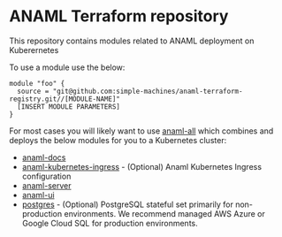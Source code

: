 # ANAML Terraform repository

This repository contains modules related to ANAML deployment on Kuberernetes

To use a module use the below:

```
module "foo" {
  source = "git@github.com:simple-machines/anaml-terraform-registry.git//[MODULE-NAME]"
  [INSERT MODULE PARAMETERS]
}
```

For most cases you will likely want to use [anaml-all](./anaml-all) which combines and deploys the below modules for you to a Kubernetes cluster:
  - [anaml-docs](./anaml-docs)
  - [anaml-kubernetes-ingress](./anaml-kubernetes-ingress) - (Optional) Anaml Kubernetes Ingress configuration
  - [anaml-server](./anaml-server)
  - [anaml-ui](./anaml-ui)
  - [postgres](./postgres) - (Optional) PostgreSQL stateful set primarily for non-production environments. We recommend managed AWS Azure or Google Cloud SQL for production environments.
  
  
